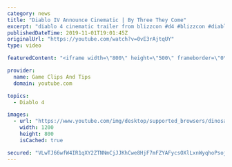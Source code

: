 ```yaml
---
category: news
title: "Diablo IV Announce Cinematic | By Three They Come"
excerpt: "diablo 4 cinematic trailer from blizzcon #d4 #blizzcon #diablo."
publishedDateTime: 2019-11-01T19:01:45Z
originalUrl: "https://youtube.com/watch?v=0vE3rAjtqUY"
type: video

featuredContent: "<iframe width=\"800\" height=\"500\" frameborder=\"0\" src=\"https://www.youtube.com/embed/0vE3rAjtqUY\" allow=\"accelerometer; autoplay; encrypted-media; gyroscope; picture-in-picture\" allowfullscreen></iframe>"

provider:
  name: Game Clips And Tips
  domain: youtube.com

topics:
  - Diablo 4

images:
  - url: "https://www.youtube.com/img/desktop/supported_browsers/dinosaur.png"
    width: 1200
    height: 800
    isCached: true

secured: "VLwTJ66wfW4IR1qXY2ZTNNmCjJJKhCwe8HjF7mFZYAFycsOXlLxnWyqhoPsojDdKnqoGQxeljs6Y0qvuQrJIqNm79jYqILIKI2BaBzZOhPltyHbRCIFdP9zwoVgAEwACH/NNxv3nL58YZ5wKJuKLGEWs9RCmvPpSZ+xU7wjkXGLGtD2wq1TNAYC5Wo02SvK6xSIMR3mPGoxWNI6MSHMnFwVM1yYvi3xGXN5kh+3E7g+kgKAZOJlG3E2jDQoR+Ev5jsWBkXEIkwyGIhD9R3k/8LEdfV8xXJPax6zX6KlxUAVlAWofNQmwll/S/dkh2lDvgQmIjj8ZFYMArWsmdI7x4+1K9GgJSNCusuOvdtFw1UX8CQ3ToenTbb2sXk8jmjrbSk9kcaS0Mibk4eOQtZTE4w==;epmbZzEwsrjGxUeNdyg4GA=="
---
```


